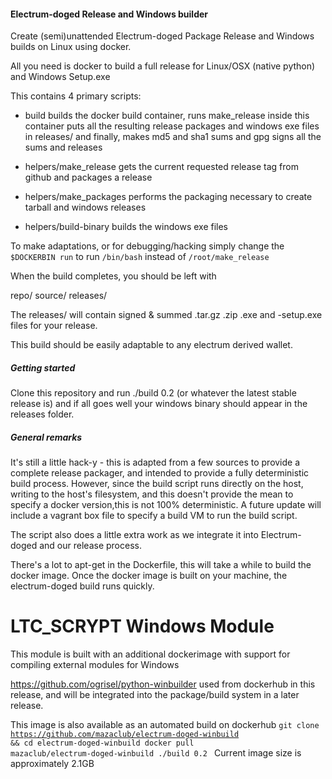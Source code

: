 #### Electrum-doged Release and Windows builder

Create (semi)unattended Electrum-doged Package Release and  Windows builds on Linux using docker.

All you need is docker to build a full release for Linux/OSX (native python) and Windows Setup.exe

This contains 4 primary scripts:
 - build 
   builds the docker build container,
   runs make_release inside this container
   puts all the resulting release packages and windows exe files in releases/
   and finally, makes md5 and sha1 sums and gpg signs all the sums and releases

 - helpers/make_release
   gets the current requested release tag from github and packages a release

 - helpers/make_packages
   performs the packaging necessary to create tarball and windows releases

 - helpers/build-binary
   builds the windows exe files

To make adaptations, or for debugging/hacking simply change the <code>$DOCKERBIN run</code> 
to run <code>/bin/bash</code> instead of <code>/root/make_release</code>

When the build completes, you should be left with 

repo/
source/
releases/

The releases/ will contain signed & summed .tar.gz .zip  .exe and -setup.exe files for 
your release. 

This build should be easily adaptable to any electrum derived wallet. 


##### Getting started


Clone this repository and run ./build 0.2 (or whatever the latest stable release is) and if
all goes well your windows binary should appear in the releases folder.


##### General remarks

It's still a little hack-y - this is adapted from a few sources to provide a complete 
release packager, and intended to provide a fully deterministic build process. However, 
since the build script runs directly on the host, writing to the host's filesystem, 
and this doesn't provide the mean to specify a docker version,this is not 100% deterministic. 
A future update will include a vagrant box file to specify a build VM to run the build script.

The script also does a little extra work as we integrate it into Electrum-doged and our release process.

There's a lot to apt-get in the Dockerfile, this will take a while to build 
the docker image. Once the docker image is built on your machine, the electrum-doged build 
runs quickly. 

# LTC_SCRYPT Windows Module
This module is built with an additional dockerimage with support for 
compiling external modules for Windows

https://github.com/ogrisel/python-winbuilder used from 
dockerhub in this release, and will be integrated into the
package/build system in a later release. 


This image is also available as an automated build on dockerhub
<code>git clone https://github.com/mazaclub/electrum-doged-winbuild && cd electrum-doged-winbuild
docker pull mazaclub/electrum-doged-winbuild
./build 0.2
</code>
Current image size is approximately 2.1GB 

